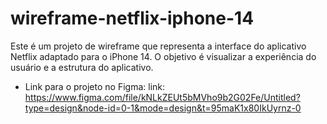 # wireframe-netflix-iphone-14
Este é um projeto de wireframe que representa a interface do aplicativo Netflix adaptado para o iPhone 14. O objetivo é visualizar a experiência do usuário e a estrutura do aplicativo.

- Link para o projeto no Figma:  link: https://www.figma.com/file/kNLkZEUt5bMVho9b2G02Fe/Untitled?type=design&node-id=0-1&mode=design&t=95maK1x80IkUyrnz-0
